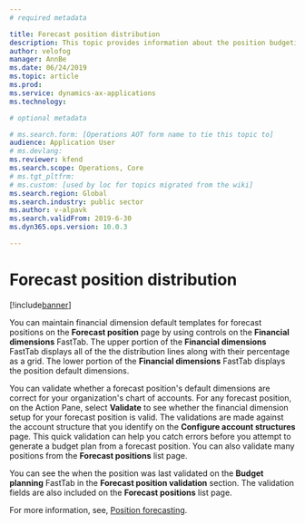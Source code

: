 ```yaml
---
# required metadata

title: Forecast position distribution
description: This topic provides information about the position budgeting functionality that is available for the public sector in Microsoft Dynamics 365 for Finance and Operations. 
author: velofog
manager: AnnBe
ms.date: 06/24/2019
ms.topic: article
ms.prod: 
ms.service: dynamics-ax-applications
ms.technology: 

# optional metadata

# ms.search.form: [Operations AOT form name to tie this topic to]
audience: Application User
# ms.devlang: 
ms.reviewer: kfend
ms.search.scope: Operations, Core 
# ms.tgt_pltfrm: 
# ms.custom: [used by loc for topics migrated from the wiki]
ms.search.region: Global
ms.search.industry: public sector
ms.author: v-alpavk
ms.search.validFrom: 2019-6-30
ms.dyn365.ops.version: 10.0.3

---
```


# Forecast position distribution 

[!include[banner](../includes/banner.md)]
 
You can maintain financial dimension default templates for forecast positions on the **Forecast position** page by using controls on the **Financial dimensions** FastTab. The upper portion of the **Financial dimensions** FastTab displays all of the the distribution lines along with their percentage as a grid. The lower portion of the **Financial dimensions** FastTab displays the position default dimensions.

You can validate whether a forecast position's default dimensions are correct for your organization's chart of accounts. For any forecast position, on the Action Pane, select **Validate** to see whether the financial dimension setup for your forecast position is valid. The validations are made against the account structure that you identify on the **Configure account structures** page. This quick validation can help you catch errors before you attempt to generate a budget plan from a forecast position. You can also validate many positions from the **Forecast positions** list page.

You can see the when the position was last validated on the **Budget planning** FastTab in the **Forecast position validation** section.  The validation fields are also included on the **Forecast positions** list page.

For more information, see, [Position forecasting](https://docs.microsoft.com/en-us/dynamics365/unified-operations/financials/budgeting/position-forecasting).
